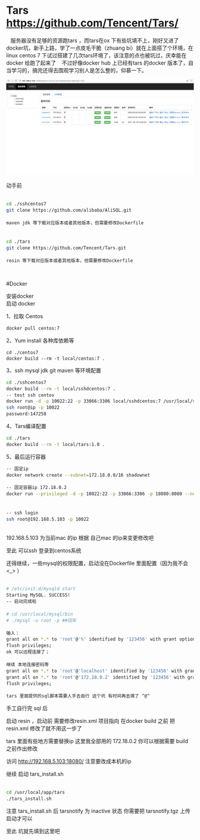 # Tars     https://github.com/Tencent/Tars/



    服务器没有足够的资源跑tars ，而tars在ox 下有些坑填不上，刚好又进了docker坑，新手上路，学了一点皮毛干脆（zhuang bi）就在上面搭了个环境，在linux centos 7 下试过搭建了几次tars环境了，该注意的点也被坑过，庆幸能在 docker 给跑了起来了
    不过好像docker hub 上已经有tars 的docker 版本了，自当学习的，搞完还得去围观学习别人是怎么整的，仰慕一下。


 ![image](https://github.com/nigly/docker_tars/blob/master/images/1.png)


动手前 
```Bash

cd ./sshcentos7 
git clone https://github.com/alibaba/AliSQL.git

maven jdk 等下载对应版本或者其他版本，但需要修改Dockerfile 


cd ./tars 
git clone https://github.com/Tencent/Tars.git

resin 等下载对应版本或者其他版本，但需要修改Dockerfile 

```
    
    

#Docker 

安装docker </br>
启动 docker

1、拉取 Centos
```Bash
docker pull centos:7
``` 
2、Yum install 各种库依赖等
```
cd ./centos7
docker build --rm -t local/centos:7 .
```
3、ssh mysql jdk git maven 等环境配置
```Bash
cd ./sshcentos7
docker build --rm -t local/sshdcentos:7 .
-- test ssh centos 
docker run -d -p 10022:22 -p 33066:3306 local/sshdcentos:7 /usr/local/sbin/run.sh
ssh root@ip -p 10022
password:147258
```
4、Tars编译配置
```Bash
cd ./tars
docker build --rm -t local/tars:1.0 .
```
5、最后运行容器
```Bash
-- 固定ip
docker network create --subnet=172.18.0.0/16 shadownet

-- 固定容器ip 172.18.0.2 
docker run --privileged -d -p 10022:22 -p 33066:3306 -p 18080:8080 --net shadownet --ip 172.18.0.2 local/tars:1.0 /usr/local/sbin/run.sh /usr/sbin/init
    
    
-- ssh login
ssh root@192.168.5.103 -p 10022
        
```

192.168.5.103 为当前mac 的ip 根据 自己mac 的ip来变更修改吧

至此 可以ssh 登录到centos系统

还得继续，一些mysql的权限配置，启动没在Dockerfile 里面配置（因为我不会 <_>  ）

```Bash

# /etc/init.d/mysqld start
Starting MySQL. SUCCESS! 
-- 启动完成啦

# cd /usr/local/mysql/bin
# ./mysql -u root -p ##回车

输入：
grant all on *.* to 'root'@'%' identified by '123456' with grant option;
flush privileges;
ok 可以远程连接了；

继续 本地连接密码等
grant all on *.* to 'root'@'localhost' identified by '123456' with grant option;
grant all on *.* to 'root'@'172.18.0.2' identified by '123456' with grant option;
flush privileges;

tars 里面提供的sql脚本需要人手去自行 这个坑 有时间再去填了 ^@^


```

手工自行完 sql 后 

启动 resin ，启动前 需要修改resin.xml 项目指向 在docker build 之前 把resin.xml 修改了就不用这一步了 

tars 里面有些地方需要替换ip 这里我全部用的 172.18.0.2 你可以根据需要 build 之前作出修改 


访问 http://192.168.5.103:18080/ 
注意要改成本机的ip

继续 启动 tars_install.sh
```Bash

cd /usr/local/app/tars
./tars_install.sh

```

注意 tars_install.sh 后 tarsnotify 为 inactive 状态 
你需要把 tarsnotify.tgz 上传启动才可以 


至此 坑就先填到这里吧


